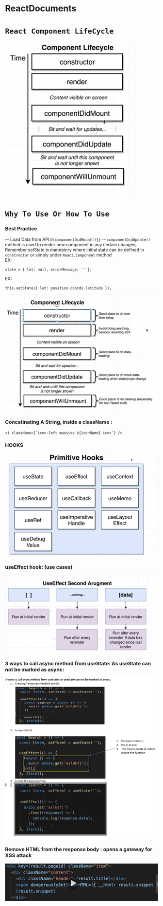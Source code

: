 # ReactDocuments
# `React Component LifeCycle`
![github-small](https://github.com/SohamRoyNoel/ReactDocuments/blob/master/Lifecycle.PNG?raw=true)
# `Why To Use Or How To Use`
### Best Practice
  -- Load Data from API in ```componentDidMount(){}```
  -- ```componentDidUpdate()``` method is used to render new component in any certain changes; Remember setState is mandatory where initial state can be defined in ```constructor``` or simply under ```React.Component``` method <br />
  EX:<br />
  ```
  state = { lat: null, errorMessage: '' };
  ```
  EX:<br />
  ```
  this.setState({ lat: position.coords.latitude }),
  ```
![github-small](https://github.com/SohamRoyNoel/ReactDocuments/blob/master/DescriptionLifeCycle.PNG?raw=true)

### Concatinating A String, inside a className : 
```
<i className={`icon-left massive ${iconName} icon`} />
```
### HOOKS
![github-small](https://github.com/SohamRoyNoel/ReactDocuments/blob/master/Hooks.PNG?raw=true)

### useEffect hook: (use cases)
![github-small](https://github.com/SohamRoyNoel/ReactDocuments/blob/master/UseEffect.PNG?raw=true)

### 3 ways to call async method from useState: As useState can not be marked as async:
![github-small](https://github.com/SohamRoyNoel/ReactDocuments/blob/master/UseStateCanNotBe_async.PNG?raw=true)

### Remove HTML from the response body : opens a gateway for XSS attack
![github-small](https://github.com/SohamRoyNoel/ReactDocuments/blob/master/How%20To%20remove%20html%20tags%20from%20a%20response.PNG?raw=true)

